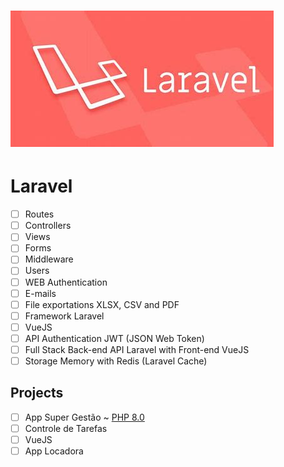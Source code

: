 # [![laravel.jpeg](https://github.com/kakanew/LARAVEL/blob/master/laravel.jpeg?raw=true)](https://github.com/kakanew/LARAVEL/blob/master/laravel.jpeg)

# Laravel

- [ ] Routes
- [ ] Controllers
- [ ] Views
- [ ] Forms
- [ ] Middleware
- [ ] Users
- [ ] WEB Authentication 
- [ ] E-mails
- [ ] File exportations XLSX, CSV and PDF
- [ ] Framework Laravel
- [ ] VueJS
- [ ] API Authentication JWT (JSON Web Token)
- [ ] Full Stack Back-end API Laravel with Front-end VueJS
- [ ] Storage Memory with Redis (Laravel Cache)

## Projects

- [ ] App Super Gestão ~ [PHP 8.0](https://www.php.net/releases/8.0/en.php)
- [ ] Controle de Tarefas
- [ ] VueJS
- [ ] App Locadora